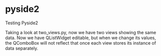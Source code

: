# pyside2
Testing Pyside2

Taking a look at two_views.py, now we have two views showing the same data.
Now we have QListWidget editable, but when we change its values, the QComboBox will not reflect that once each view stores its instance of data separately.
